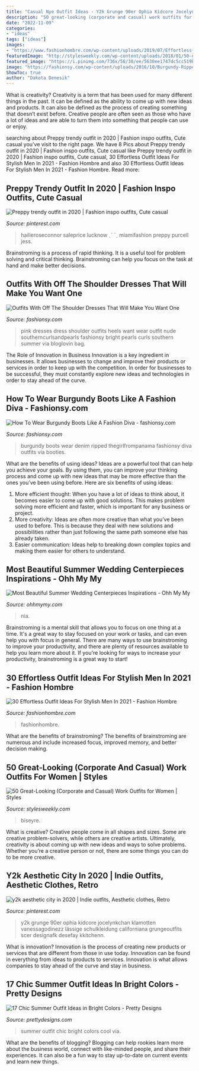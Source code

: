 ```yaml
---
title: "Casual Nye Outfit Ideas - Y2k Grunge 90er Ophia Kidcore Jocelynkchan Klamotten Vanessagodinezz Lässige Schulkleidung Californiana Grungeoutfits Scer Designafk Desefay Kkitchenn"
description: "50 great-looking (corporate and casual) work outfits for women"
date: "2022-11-09"
categories:
- "ideas"
tags: ["ideas"]
images:
- "https://www.fashionhombre.com/wp-content/uploads/2019/07/Effortless-Outfit-Ideas-For-Stylish-Men-In-2019-2.jpg"
featuredImage: "http://stylesweekly.com/wp-content/uploads/2018/01/50-great-looking-corporate-and-casual-work-outfits-for-women-3.jpg"
featured_image: "https://i.pinimg.com/736x/56/30/ee/5630ee1747dc5cc519bd707aec49d8f1.jpg"
image: "https://fashionsy.com/wp-content/uploads/2016/10/Burgundy-Ripped-Denim-3-630x944.jpg"
ShowToc: true
author: "Dakota Denesik"
---
```



What is creativity?
Creativity is a term that has been used for many different things in the past. It can be defined as the ability to come up with new ideas and products. It can also be defined as the process of creating something that doesn’t exist before. Creative people are often seen as those who have a lot of ideas and are able to turn them into something that people can use or enjoy.

	

		
searching about Preppy trendy outfit in 2020 | Fashion inspo outfits, Cute casual you've visit to the right page. We have 8 Pics about Preppy trendy outfit in 2020 | Fashion inspo outfits, Cute casual like Preppy trendy outfit in 2020 | Fashion inspo outfits, Cute casual, 30 Effortless Outfit Ideas For Stylish Men In 2021 - Fashion Hombre and also 30 Effortless Outfit Ideas For Stylish Men In 2021 - Fashion Hombre. Read more:
		
    
## Preppy Trendy Outfit In 2020 | Fashion Inspo Outfits, Cute Casual

<img loading=lazy src="https://i.pinimg.com/736x/c7/f3/c8/c7f3c886e225650786660af1934114c9.jpg" onerror="this.onerror=null;this.src='https://tse2.mm.bing.net/th?id=OIP.-C-lpgIE2NxQY4ncFmhvZQHaPv&amp;pid=15.1';" alt="Preppy trendy outfit in 2020 | Fashion inspo outfits, Cute casual">

_Source: pinterest.com_

>hailieroseconnor saleprice lucknow ˏˋ ˊˎ miamifashion preppy purcell jess. 

	

Brainstroming is a process of rapid thinking. It is a useful tool for problem solving and critical thinking. Brainstroming can help you focus on the task at hand and make better decisions.

    
## Outfits With Off The Shoulder Dresses That Will Make You Want One

<img loading=lazy src="http://fashionsy.com/wp-content/uploads/2016/07/hot-pink-dress-what-to-wear-to-a-wedding-11-630x945.jpg" onerror="this.onerror=null;this.src='https://tse2.mm.bing.net/th?id=OIP.UvndZPCnS2M-jeMt2Ddz_QHaLH&amp;pid=15.1';" alt="Outfits With Off The Shoulder Dresses That Will Make You Want One">

_Source: fashionsy.com_

>pink dresses dress shoulder outfits heels want wear outfit nude southerncurlsandpearls fashionsy bright pearls curls southern summer via bloglovin bag. 

	

The Role of Innovation in Business
Innovation is a key ingredient in businesses. It allows businesses to change and improve their products or services in order to keep up with the competition. In order for businesses to be successful, they must constantly explore new ideas and technologies in order to stay ahead of the curve.

    
## How To Wear Burgundy Boots Like A Fashion Diva - Fashionsy.com

<img loading=lazy src="https://fashionsy.com/wp-content/uploads/2016/10/Burgundy-Ripped-Denim-3-630x944.jpg" onerror="this.onerror=null;this.src='https://tse1.mm.bing.net/th?id=OIP.O9F1AmGxHg3-4U6YPTuJuAHaLG&amp;pid=15.1';" alt="How To Wear Burgundy Boots Like A Fashion Diva - fashionsy.com">

_Source: fashionsy.com_

>burgundy boots wear denim ripped thegirlfrompanama fashionsy diva outfits via booties. 

	

What are the benefits of using ideas?
Ideas are a powerful tool that can help you achieve your goals. By using them, you can improve your thinking process and come up with new ideas that may be more effective than the ones you’ve been using before. Here are six benefits of using ideas: 
1. More efficient thought: When you have a lot of ideas to think about, it becomes easier to come up with good solutions. This makes problem solving more efficient and faster, which is important for any business or project. 
2. More creativity: Ideas are often more creative than what you’ve been used to before. This is because they deal with new solutions and possibilities rather than just following the same path someone else has already taken. 
3. Easier communication: Ideas help to breaking down complex topics and making them easier for others to understand.

    
## Most Beautiful Summer Wedding Centerpieces Inspirations - Ohh My My

<img loading=lazy src="http://ohhmymy.com/wp-content/uploads/2016/05/Marvelous-Summer-Wedding-Centerpieces.jpg" onerror="this.onerror=null;this.src='https://tse3.mm.bing.net/th?id=OIP.SERZqPI3ZY3iJhtE6Hkp8QHaLw&amp;pid=15.1';" alt="Most Beautiful Summer Wedding Centerpieces Inspirations - Ohh My My">

_Source: ohhmymy.com_

>nia. 

	

Brainstroming is a mental skill that allows you to focus on one thing at a time. It's a great way to stay focused on your work or tasks, and can even help you with focus in general. There are many ways to use brainstroming to improve your productivity, and there are plenty of resources available to help you learn more about it. If you're looking for ways to increase your productivity, brainstroming is a great way to start!

    
## 30 Effortless Outfit Ideas For Stylish Men In 2021 - Fashion Hombre

<img loading=lazy src="https://www.fashionhombre.com/wp-content/uploads/2019/07/Effortless-Outfit-Ideas-For-Stylish-Men-In-2019-2.jpg" onerror="this.onerror=null;this.src='https://tse2.mm.bing.net/th?id=OIP.ZkZO0U5Lwgn7XJOnJ1e0BQHaKJ&amp;pid=15.1';" alt="30 Effortless Outfit Ideas For Stylish Men In 2021 - Fashion Hombre">

_Source: fashionhombre.com_

>fashionhombre. 

	

What are the benefits of brainstroming?
The benefits of brainstroming are numerous and include increased focus, improved memory, and better decision making.

    
## 50 Great-Looking (Corporate And Casual) Work Outfits For Women | Styles

<img loading=lazy src="http://stylesweekly.com/wp-content/uploads/2018/01/50-great-looking-corporate-and-casual-work-outfits-for-women-3.jpg" onerror="this.onerror=null;this.src='https://tse3.mm.bing.net/th?id=OIP.GWUu0sQfYy2UbHbc6T_5bAHaM_&amp;pid=15.1';" alt="50 Great-Looking (Corporate and Casual) Work Outfits for Women | Styles">

_Source: stylesweekly.com_

>biseyre. 

	

What is creative?
Creative people come in all shapes and sizes. Some are creative problem-solvers, while others are creative artists. Ultimately, creativity is about coming up with new ideas and ways to solve problems. Whether you’re a creative person or not, there are some things you can do to be more creative.

    
## Y2k Aesthetic City In 2020 | Indie Outfits, Aesthetic Clothes, Retro

<img loading=lazy src="https://i.pinimg.com/736x/56/30/ee/5630ee1747dc5cc519bd707aec49d8f1.jpg" onerror="this.onerror=null;this.src='https://tse2.mm.bing.net/th?id=OIP.0OMm7QA7V1VtQAj-r8INFQAAAA&amp;pid=15.1';" alt="y2k aesthetic city in 2020 | Indie outfits, Aesthetic clothes, Retro">

_Source: pinterest.com_

>y2k grunge 90er ophia kidcore jocelynkchan klamotten vanessagodinezz lässige schulkleidung californiana grungeoutfits scer designafk desefay kkitchenn. 

	

What is innovation?
Innovation is the process of creating new products or services that are different from those in use today. Innovation can be found in everything from ideas to products to services. Innovation is what allows companies to stay ahead of the curve and stay in business.

    
## 17 Chic Summer Outfit Ideas In Bright Colors - Pretty Designs

<img loading=lazy src="http://www.prettydesigns.com/wp-content/uploads/2014/06/Chic-Summer-Outfit.jpg" onerror="this.onerror=null;this.src='https://tse2.mm.bing.net/th?id=OIP.YPBAn0ImFOHGF9vsnu9yVAHaK3&amp;pid=15.1';" alt="17 Chic Summer Outfit Ideas in Bright Colors - Pretty Designs">

_Source: prettydesigns.com_

>summer outfit chic bright colors cool via. 

	

What are the benefits of blogging?
Blogging can help rookies learn more about the business world, connect with like-minded people, and share their experiences. It can also be a fun way to stay up-to-date on current events and learn new things.

